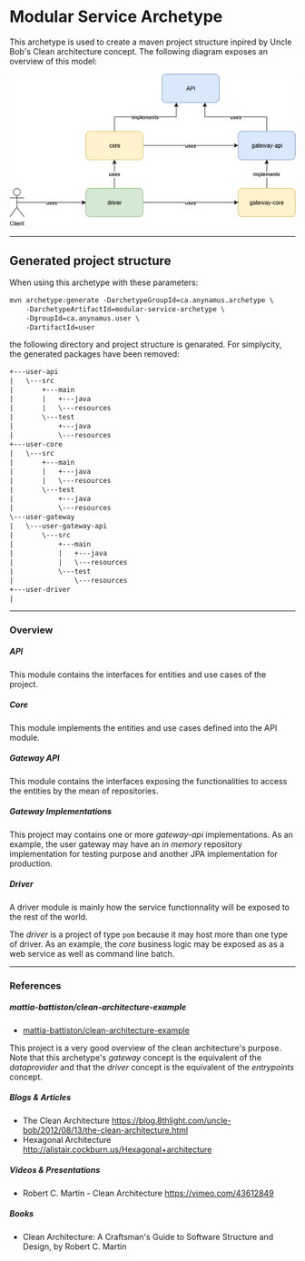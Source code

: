 # Modular Service Archetype

This archetype is used to create a maven project structure inpired by Uncle Bob's Clean architecture concept. The following diagram exposes an overview of this model:

![Overview](images/overview.png "Overview") 

***

## Generated project structure

When using this archetype with these parameters:

	mvn archetype:generate -DarchetypeGroupId=ca.anynamus.archetype \
		-DarchetypeArtifactId=modular-service-archetype \
		-DgroupId=ca.anynamus.user \
		-DartifactId=user

the following directory and project structure is genarated. For simplycity, the generated packages have been removed:

	+---user-api
	|   \---src
	|       +---main
	|       |   +---java
	|       |   \---resources
	|       \---test
	|           +---java
	|           \---resources
	+---user-core
	|   \---src
	|       +---main
	|       |   +---java
	|       |   \---resources
	|       \---test
	|           +---java
	|           \---resources
	\---user-gateway
	|   \---user-gateway-api
	|       \---src
	|           +---main
	|           |   +---java
	|           |   \---resources
	|           \---test
	|               \---resources
	+---user-driver
	|

***

### Overview 

##### API

This module contains the interfaces for entities and use cases of the project.

##### Core

This module implements the entities and use cases defined into the API module.

##### Gateway API

This module contains the interfaces exposing the functionalities to access the entities by the mean of repositories.

##### Gateway Implementations

This project may contains one or more _gateway-api_ implementations. As an example, the user gateway may have an _in memory_ repository implementation for testing purpose and another JPA implementation for production.

##### Driver

A driver module is mainly how the service functionnality will be exposed to the rest of the world.

The _driver_ is a project of type `pom` because it may host more than one type of driver. As an example, the _core_ business logic may be exposed as as a web service as well as command line batch.

***

### References

##### mattia-battiston/clean-architecture-example

* [mattia-battiston/clean-architecture-example](https://github.com/mattia-battiston/clean-architecture-example "mattia-battiston/clean-architecture-example ") 

This project is a very good overview of the clean architecture's purpose. Note that this archetype's _gateway_ concept is the equivalent of the _dataprovider_ and that the _driver_ concept is the equivalent of the _entrypoints_ concept.

##### Blogs & Articles
* The Clean Architecture https://blog.8thlight.com/uncle-bob/2012/08/13/the-clean-architecture.html
* Hexagonal Architecture http://alistair.cockburn.us/Hexagonal+architecture

##### Videos & Presentations

* Robert C. Martin - Clean Architecture https://vimeo.com/43612849

##### Books

* Clean Architecture: A Craftsman's Guide to Software Structure and Design, by Robert C. Martin
 